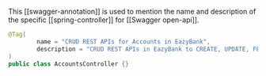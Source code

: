 This [[swagger-annotation]] is used to mention the name and description of the specific [[spring-controller]] for [[Swagger open-api]].

```java
@Tag(
        name = "CRUD REST APIs for Accounts in EazyBank",
        description = "CRUD REST APIs in EazyBank to CREATE, UPDATE, FETCH AND DELETE account details"
)
public class AccountsController {}
```